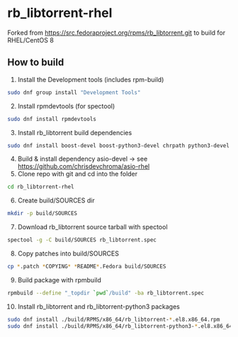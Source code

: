 # rb_libtorrent-rhel
Forked from https://src.fedoraproject.org/rpms/rb_libtorrent.git to build for RHEL/CentOS 8

## How to build
1. Install the Development tools (includes rpm-build)
```bash
sudo dnf group install "Development Tools"
```
2. Install rpmdevtools (for spectool)
```bash
sudo dnf install rpmdevtools
```
3. Install rb_libtorrent build dependencies
```bash
sudo dnf install boost-devel boost-python3-devel chrpath python3-devel
```
4. Build & install dependency asio-devel -> see https://github.com/chrisdevchroma/asio-rhel
5. Clone repo with git and cd into the folder
```bash
cd rb_libtorrent-rhel
```
6. Create build/SOURCES dir
```bash
mkdir -p build/SOURCES
```
7. Download rb_libtorrent source tarball with spectool
```bash
spectool -g -C build/SOURCES rb_libtorrent.spec
```
8. Copy patches into build/SOURCES
```bash
cp *.patch *COPYING* *README*.Fedora build/SOURCES
```
9. Build package with rpmbuild
```bash
rpmbuild --define "_topdir `pwd`/build" -ba rb_libtorrent.spec
```
10. Install rb_libtorrent and rb_libtorrent-python3 packages
```bash
sudo dnf install ./build/RPMS/x86_64/rb_libtorrent-*.el8.x86_64.rpm
sudo dnf install ./build/RPMS/x86_64/rb_libtorrent-python3-*.el8.x86_64.rpm
```
